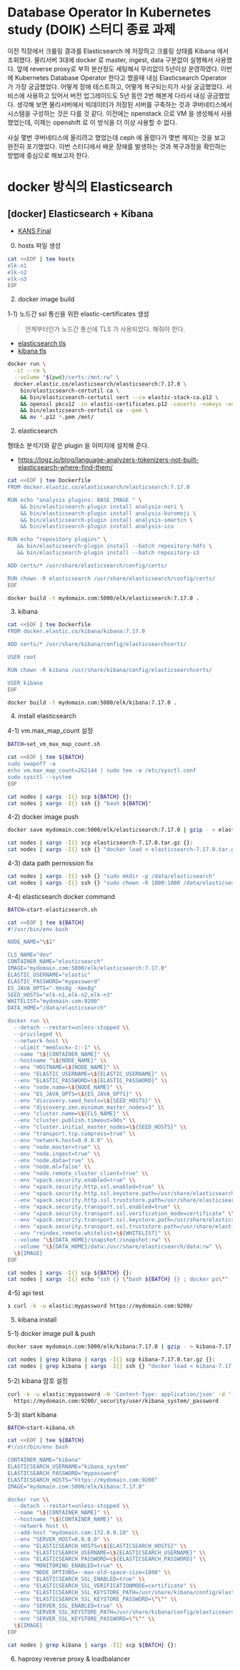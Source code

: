 # Database Operator In Kubernetes study (DOIK) 스터디 종료 과제

이전 직장에서 크롤링 결과를 Elasticsearch 에 저장하고 크롤링 상태를 Kibana 에서 조회했다. 물리서버 3대에 docker 로 master, ingest, data 구분없이 실행해서 사용했다. 앞에 reverse proxy로 부하 분산정도 세팅해서 무리없이 5년이상 운영하였다. 이번에 Kubernetes Database Operator 한다고 했을때 내심 Elasticsearch Operator 가 가장 궁금했었다. 어떻게 장애 테스트하고, 어떻게 복구되는지가 사실 궁금했었다. 서비스에 사용하고 있어서 버전 업그레이드도 5년 동안 2번 해본게 다라서 내심 궁금했었다. 생각해 보면 물리서버에서 빅데이터가 저장된 서버를 구축하는 것과 쿠버네티스에서 시스템을 구성하는 것은 다를 것 같다. 이전에는 openstack 으로 VM 을 생성해서 사용했었는데, 이제는 openshift 로 이 방식을 더 이상 사용할 수 없다. 

사실 몇번 쿠버네티스에 올리려고 했었는데 ceph 에 올렸다가 몇번 깨지는 것을 보고 완전히 포기했었다. 이번 스터디에서 배운 장애를 발생하는 것과 복구과정을 확인하는 방법에 중심으로 해보고자 한다. 

# docker 방식의 Elasticsearch 


## [docker] Elasticsearch + Kibana

* [KANS Final](https://github.com/ejpark78/kans/blob/main/intermediate-assignment.md)

0) hosts 파일 생성

```bash
cat <<EOF | tee hosts
elk-n1
elk-n2
elk-n3
EOF
```

2) docker image build

1-1) 노드간 ssl 통신을 위한 elastic-certificates 생성

> 언제부터인가 노드간 통신에 TLS 가 사용되었다. 해줘야 한다.

* [elasticsearch tls](https://www.elastic.co/guide/en/elasticsearch/reference/current/configuring-tls.html)
* [kibana tls](https://www.elastic.co/guide/en/kibana/master/configuring-tls.html)

```bash
docker run \
  -it --rm \
  --volume "$(pwd)/certs:/mnt:rw" \
  docker.elastic.co/elasticsearch/elasticsearch:7.17.0 \
    bin/elasticsearch-certutil ca \
    && bin/elasticsearch-certutil cert --ca elastic-stack-ca.p12 \
    && openssl pkcs12 -in elastic-certificates.p12 -cacerts -nokeys -out elasticsearch-ca.pem \
    && bin/elasticsearch-certutil ca --pem \
    && mv *.p12 *.pem /mnt/
```

2) elasticsearch

형태소 분석기와 같은 plugin 을 이미지에 설치해 준다.

* https://logz.io/blog/language-analyzers-tokenizers-not-built-elasticsearch-where-find-them/
 
```bash
cat <<EOF | tee Dockerfile
FROM docker.elastic.co/elasticsearch/elasticsearch:7.17.0

RUN echo "analysis plugins: BASE_IMAGE " \
    && bin/elasticsearch-plugin install analysis-nori \
    && bin/elasticsearch-plugin install analysis-kuromoji \
    && bin/elasticsearch-plugin install analysis-smartcn \
    && bin/elasticsearch-plugin install analysis-icu

RUN echo "repository plugins" \
   && bin/elasticsearch-plugin install --batch repository-hdfs \
   && bin/elasticsearch-plugin install --batch repository-s3

ADD certs/* /usr/share/elasticsearch/config/certs/

RUN chown -R elasticsearch /usr/share/elasticsearch/config/certs/
EOF

docker build -t mydomain.com:5000/elk/elasticsearch:7.17.0 .
```

3) kibana

```bash
cat <<EOF | tee Dockerfile
FROM docker.elastic.co/kibana/kibana:7.17.0

ADD certs/* /usr/share/kibana/config/elasticsearchcerts/

USER root

RUN chown -R kibana /usr/share/kibana/config/elasticsearchcerts/

USER kibana
EOF

docker build -t mydomain.com:5000/elk/kibana:7.17.0 .
```

4) install elasticsearch

4-1) vm.max_map_count 설정

```bash
BATCH=set_vm_max_map_count.sh

cat <<EOF | tee ${BATCH}
sudo swapoff -a
echo vm.max_map_count=262144 | sudo tee -a /etc/sysctl.conf
sudo sysctl --system
EOF

cat nodes | xargs -I{} scp ${BATCH} {}: 
cat nodes | xargs -I{} ssh {} "bash ${BATCH}" 
```

4-2) docker image push

```bash
docker save mydomain.com:5000/elk/elasticsearch:7.17.0 | gzip - > elasticsearch-7.17.0.tar.gz

cat nodes | xargs -I{} scp elasticsearch-7.17.0.tar.gz {}:
cat nodes | xargs -I{} ssh {} "docker load < elasticsearch-7.17.0.tar.gz"
```

4-3) data path permission fix

```bash
cat nodes | xargs -I{} ssh {} "sudo mkdir -p /data/elasticsearch"
cat nodes | xargs -I{} ssh {} "sudo chown -R 1000:1000 /data/elasticsearch"
```

4-4) elasticsearch docker command

```bash
BATCH=start-elasticsearch.sh

cat <<EOF | tee ${BATCH}
#!/usr/bin/env bash

NODE_NAME="\$1"

CLS_NAME="dev"
CONTAINER_NAME="elasticsearch"
IMAGE="mydomain.com:5000/elk/elasticsearch:7.17.0"
ELASTIC_USERNAME="elastic"
ELASTIC_PASSWORD="mypassword"
ES_JAVA_OPTS="-Xms8g -Xmx8g"
SEED_HOSTS="elk-n1,elk-n2,elk-n3"
WHITELIST="mydomain.com:9200"
DATA_HOME="/data/elasticsearch"

docker run \\
  --detach --restart=unless-stopped \\
  --privileged \\
  --network host \\
  --ulimit "memlock=-1:-1" \\
  --name "\${CONTAINER_NAME}" \\
  --hostname "\${NODE_NAME}" \\
  --env "HOSTNAME=\${NODE_NAME}" \\
  --env "ELASTIC_USERNAME=\${ELASTIC_USERNAME}" \\
  --env "ELASTIC_PASSWORD=\${ELASTIC_PASSWORD}" \\
  --env "node.name=\${NODE_NAME}" \\
  --env "ES_JAVA_OPTS=\${ES_JAVA_OPTS}" \\
  --env "discovery.seed_hosts=\${SEED_HOSTS}" \\
  --env "discovery.zen.minimum_master_nodes=3" \\
  --env "cluster.name=\${CLS_NAME}" \\
  --env "cluster.publish.timeout=90s" \\
  --env "cluster.initial_master_nodes=\${SEED_HOSTS}" \\
  --env "transport.tcp.compress=true" \\
  --env "network.host=0.0.0.0" \\
  --env "node.master=true" \\
  --env "node.ingest=true" \\
  --env "node.data=true" \\
  --env "node.ml=false" \\
  --env "node.remote_cluster_client=true" \\
  --env "xpack.security.enabled=true" \\
  --env "xpack.security.http.ssl.enabled=true" \\
  --env "xpack.security.http.ssl.keystore.path=/usr/share/elasticsearch/config/certs/elastic-certificates.p12" \\
  --env "xpack.security.http.ssl.truststore.path=/usr/share/elasticsearch/config/certs/elastic-certificates.p12" \\
  --env "xpack.security.transport.ssl.enabled=true" \\
  --env "xpack.security.transport.ssl.verification_mode=certificate" \\
  --env "xpack.security.transport.ssl.keystore.path=/usr/share/elasticsearch/config/certs/elastic-certificates.p12" \\
  --env "xpack.security.transport.ssl.truststore.path=/usr/share/elasticsearch/config/certs/elastic-certificates.p12" \\
  --env "reindex.remote.whitelist=\${WHITELIST}" \\
  --volume "\${DATA_HOME}/snapshot:/snapshot:rw" \\
  --volume "\${DATA_HOME}/data:/usr/share/elasticsearch/data:rw" \\
  \${IMAGE}
EOF

cat nodes | xargs -I{} scp ${BATCH} {}:
cat nodes | xargs -I{} echo "ssh {} \"bash ${BATCH} {} ; docker ps\""
```

4-5) api test

```bash
❯ curl -k -u elastic:mypassword https://mydomain.com:9200/
```

5) kibana install

5-1) docker image pull & push

```bash
docker save mydomain.com:5000/elk/kibana:7.17.0 | gzip - > kibana-7.17.0.tar.gz

cat nodes | grep kibana | xargs -I{} scp kibana-7.17.0.tar.gz {}:
cat nodes | grep kibana | xargs -I{} ssh {} "docker load < kibana-7.17.0.tar.gz"
```

5-2) kibana 암호 설정

```bash
curl -k -u elastic:mypassword -H 'Content-Type: application/json' -d '{"password": "mypassword#"}' \
  https://mydomain.com:9200/_security/user/kibana_system/_password 
```

5-3) start kibana

```bash
BATCH=start-kibana.sh

cat <<EOF | tee ${BATCH}
#!/usr/bin/env bash

CONTAINER_NAME="kibana"
ELASTICSEARCH_USERNAME="kibana_system"
ELASTICSEARCH_PASSWORD="mypassword"
ELASTICSEARCH_HOSTS="https://mydomain.com:9200"
IMAGE="mydomain.com:5000/elk/kibana:7.17.0"

docker run \\
  --detach --restart=unless-stopped \\
  --name "\${CONTAINER_NAME}" \\
  --hostname "\${CONTAINER_NAME}" \\
  --network host \\
  --add-host "mydomain.com:172.0.0.10" \\
  --env "SERVER_HOST=0.0.0.0" \\
  --env "ELASTICSEARCH_HOSTS=\${ELASTICSEARCH_HOSTS}" \\
  --env "ELASTICSEARCH_USERNAME=\${ELASTICSEARCH_USERNAME}" \\
  --env "ELASTICSEARCH_PASSWORD=\${ELASTICSEARCH_PASSWORD}" \\
  --env "MONITORING_ENABLED=true" \\
  --env "NODE_OPTIONS=--max-old-space-size=1800" \\
  --env "ELASTICSEARCH_SSL_ENABLED=true" \\
  --env "ELASTICSEARCH_SSL_VERIFICATIONMODE=certificate" \\
  --env "ELASTICSEARCH_SSL_KEYSTORE_PATH=/usr/share/kibana/config/elasticsearchcerts/elastic-certificates.p12" \\
  --env "ELASTICSEARCH_SSL_KEYSTORE_PASSWORD=\"\"" \\
  --env "SERVER_SSL_ENABLED=true" \\
  --env "SERVER_SSL_KEYSTORE_PATH=/usr/share/kibana/config/elasticsearchcerts/elastic-certificates.p12" \\
  --env "SERVER_SSL_KEYSTORE_PASSWORD=\"\"" \\
  \${IMAGE}
EOF

cat nodes | grep kibana | xargs -I{} scp ${BATCH} {}:
```

6) haproxy reverse proxy & loadbalancer


